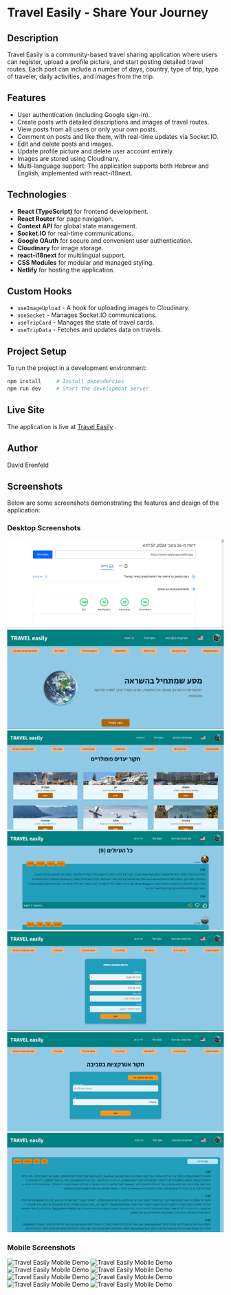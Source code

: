 # Travel Easily - Share Your Journey

## Description

Travel Easily is a community-based travel sharing application where users can register, upload a profile picture, and start posting detailed travel routes. Each post can include a number of days, country, type of trip, type of traveler, daily activities, and images from the trip.

## Features

- User authentication (including Google sign-in).
- Create posts with detailed descriptions and images of travel routes.
- View posts from all users or only your own posts.
- Comment on posts and like them, with real-time updates via Socket.IO.
- Edit and delete posts and images.
- Update profile picture and delete user account entirely.
- Images are stored using Cloudinary.
- Multi-language support: The application supports both Hebrew and English, implemented with react-i18next.

## Technologies

- **React (TypeScript)** for frontend development.
- **React Router** for page navigation.
- **Context API** for global state management.
- **Socket.IO** for real-time communications.
- **Google OAuth** for secure and convenient user authentication.
- **Cloudinary** for image storage.
- **react-i18next** for multilingual support.
- **CSS Modules** for modular and managed styling.
- **Netlify** for hosting the application.

## Custom Hooks

- `useImageUpload` - A hook for uploading images to Cloudinary.
- `useSocket` - Manages Socket.IO communications.
- `useTripCard` - Manages the state of travel cards.
- `useTripData` - Fetches and updates data on travels.

## Project Setup

To run the project in a development environment:

```bash
npm install     # Install dependencies
npm run dev     # Start the development server


```

## Live Site

The application is live at [Travel Easily](https://travel-easily-app.netlify.app/register) .

## Author

David Erenfeld

## Screenshots

Below are some screenshots demonstrating the features and design of the application:

### Desktop Screenshots

![Travel Easily Performance](public/images/demoImages/Performance.png "Travel Easily Screenshot")
![Travel Easily Desktop Demo](public/images/demoImages/desktopImages/Screenshot1.png "Travel Easily Screenshot")
![Travel Easily Desktop Demo](public/images/demoImages/desktopImages/Screenshot2.png "Travel Easily Screenshot")
![Travel Easily Desktop Demo](public/images/demoImages/desktopImages/Screenshot3.png "Travel Easily Screenshot")
![Travel Easily Desktop Demo](public/images/demoImages/desktopImages/Screenshot4.png "Travel Easily Screenshot")
![Travel Easily Desktop Demo](public/images/demoImages/desktopImages/Screenshot5.png "Travel Easily Screenshot")
![Travel Easily Desktop Demo](public/images/demoImages/desktopImages/Screenshot6.png "Travel Easily Screenshot")

### Mobile Screenshots

![Travel Easily Mobile Demo](public/images/demoImages/mobileImages/ScreenshotMobile1.png "Travel Easily Screenshot")
![Travel Easily Mobile Demo](public/images/demoImages/mobileImages/ScreenshotMobile2.png "Travel Easily Screenshot")
![Travel Easily Mobile Demo](public/images/demoImages/mobileImages/ScreenshotMobile3.png "Travel Easily Screenshot")
![Travel Easily Mobile Demo](public/images/demoImages/mobileImages/ScreenshotMobile4.png "Travel Easily Screenshot")
![Travel Easily Mobile Demo](public/images/demoImages/mobileImages/ScreenshotMobile5.png "Travel Easily Screenshot")
![Travel Easily Mobile Demo](public/images/demoImages/mobileImages/ScreenshotMobile6.png "Travel Easily Screenshot")
![Travel Easily Mobile Demo](public/images/demoImages/mobileImages/ScreenshotMobile7.png "Travel Easily Screenshot")
![Travel Easily Mobile Demo](public/images/demoImages/mobileImages/ScreenshotMobile8.png "Travel Easily Screenshot")
